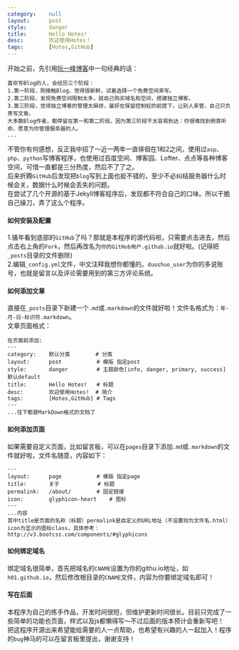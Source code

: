 ```yaml
---
category:    null
layout:      post
style:       danger
title:       Hello Hotes!
desc:        欢迎使用Hotes！
tags:        [Hotes,GitHub]
---
```

开始之前，先引用[阮一峰博客](http://www.ruanyifeng.com/blog/2012/08/blogging_with_jekyll.html)中一句经典的话：  

    喜欢写Blog的人，会经历三个阶段：
    1.第一阶段，刚接触Blog，觉得很新鲜，试着选择一个免费空间来写。  
    2.第二阶段，发现免费空间限制太多，就自己购买域名和空间，搭建独立博客。  
    3.第三阶段，觉得独立博客的管理太麻烦，最好在保留控制权的前提下，让别人来管，自己只负责写文章。  
    大多数Blog作者，都停留在第一和第二阶段，因为第三阶段不太容易到达：你很难找到俯首听命、愿意为你管理服务器的人。  
    ...

不管你有何感想，反正我中招了～近一两年一直徘徊在1和2之间，使用过`asp`、`php`、`python`写博客程序，也使用过百度空间、博客园、Lofter、点点等各种博客空间，可惜一直都是三分热度，然后不了了之。    
后来折腾`GitHub`后发现把`blog`写到上面也挺不错的，至少不必纠结服务器什么时候会关，数据什么时候会丢失的问题。    
在尝试了几个开源的基于Jekyll博客程序后，发现都不符合自己的口味。所以干脆自己操刀，弄了这么个程序。    

#### 如何安装及配置
 
1.骚年看到底部的`GitHub`了吗？那就是本程序的源代码啦，只需要点击进去，然后点击右上角的`Fork`，然后再改名为`你的GitHub用户.github.io`就好啦。(记得把`_posts`目录的文件删除)    
2.编辑`_config.yml`文件，中文注释我想你都懂的。`duoshuo_user`为你的多说账号，也就是留言以及评论需要用到的第三方评论系统。

#### 如何添加文章
直接在`_posts`目录下新建一个`.md`或`.markdown`的文件就好啦！文件名格式为：`年-月-日-标识符.markdown`。    
文章页面格式：

    在页面前添加:
    ---
    category:    默认分类        # 分类
    layout:      post           # 模版 指定post
    style:       danger         # 主题颜色[info, danger, primary, success] 默认default
    title:       Hello Hotes!   # 标题
    desc:        欢迎使用Hotes!  # 简介
    tags:        [Hotes,GitHub] # Tags
    ---
    ...往下都是MarkDown格式的文档了

#### 如何添加页面
如果需要自定义页面，比如留言板，可以在`pages`目录下添加`.md`或`.markdown`的文件就好啦，文件名随意，内容如下：

    ---
    layout:      page           # 模版 指定page
    title:       关于            # 标题
    permalink:   /about/        # 固定链接
    icon:        glyphicon-heart    # 图标
    ---
    ...内容
    其中title是页面的名称（标题）permalink是自定义的URL地址（不设置则为文件名.html）icon为显示的图标class，具体参考：http://v3.bootcss.com/components/#glyphicons

#### 如何绑定域名
绑定域名很简单，首先把域名的`CNAME`设置为你的githu.io地址，如`h01.github.io`，然后修改根目录的`CNAME`文件，内容为你要绑定域名即可！

#### 写在后面
本程序为自己的练手作品，开发时间很短，但维护更新时间很长。目前只完成了一些简单的功能也页面，样式以及js都懒得写～不过后面的版本预计会重新写吧！    
把这程序开源出来希望能给需要的人一点帮助，也希望有兴趣的人一起加入！程序的`bug`神马的可以在留言板里提出，谢谢支持！